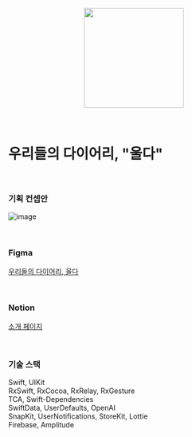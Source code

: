 <p align="center">
  <img src="https://github.com/user-attachments/assets/e201436f-fdf4-4460-9703-7c47e79757da" width="200" height="200"/>
</p>

<br>

# 우리들의 다이어리, "울다"


<br>

### 기획 컨셉안
![image](https://github.com/user-attachments/assets/fa720911-78fb-4fcc-8c60-2a1327e4bb73)

<br>

### Figma

[우리들의 다이어리, 울다](https://www.figma.com/design/4XnRA4iHJyDHKtFArvhVBG/ULDA?m=auto&t=wEoCwoRnoRfEIwtj-1)

<br>

### Notion

[소개 페이지](https://zest-waterfall-98b.notion.site/157531e408aa80e88016c3cabd16e6ed?pvs=4)

<br>

### 기술 스택
Swift, UIKit<br>
RxSwift, RxCocoa, RxRelay, RxGesture<br>
TCA, Swift-Dependencies<br>
SwiftData, UserDefaults, OpenAI<br>
SnapKit, UserNotifications, StoreKit, Lottie<br>
Firebase, Amplitude<br>

<br>
